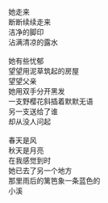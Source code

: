 她走来<br>
断断续续走来<br>
洁净的脚印<br>
沾满清凉的露水<br>
<br>
她有些忧郁<br>
望望用泥草筑起的房屋<br>
望望父亲<br>
她用双手分开黑发<br>
一支野樱花斜插着默默无语<br>
另一支送给了谁<br>
却从没人问起<br>
<br>
春天是风<br>
秋天是月亮<br>
在我感觉到时<br>
她已去了另一个地方<br>
那里雨后的篱笆象一条蓝色的<br>
小溪